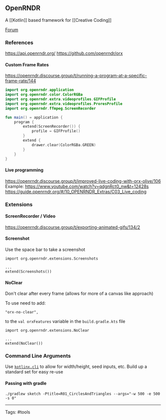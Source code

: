 ## OpenRNDR

A [[Kotlin]] based framework for [[Creative Coding]]

[Forum](https://openrndr.discourse.group/)

### References

https://api.openrndr.org/
https://github.com/openrndr/orx

#### Custom Frame Rates

https://openrndr.discourse.group/t/running-a-program-at-a-specific-frame-rate/144

```kotlin
import org.openrndr.application
import org.openrndr.color.ColorRGBa
import org.openrndr.extra.videoprofiles.GIFProfile
import org.openrndr.extra.videoprofiles.ProresProfile
import org.openrndr.ffmpeg.ScreenRecorder

fun main() = application {
    program {
        extend(ScreenRecorder()) {
            profile = GIFProfile()
        }
        extend {
            drawer.clear(ColorRGBa.GREEN)
        }
    }
}
```

#### Live programming

https://openrndr.discourse.group/t/improved-live-coding-with-orx-olive/106
Example: https://www.youtube.com/watch?v=qdgnRct0_nw&t=12428s
https://guide.openrndr.org/#/10_OPENRNDR_Extras/C03_Live_coding


### Extensions

#### ScreenRecorder / Video
https://openrndr.discourse.group/t/exporting-animated-gifs/134/2

#### Screenshot

Use the space bar to take a screenshot

```
import org.openrndr.extensions.Screenshots

...
extend(Screenshots())
```


#### NoClear

Don't clear after every frame (allows for more of a canvas like approach)

To use need to add:
```
"orx-no-clear",
```
to the `val orxFeatures` variable in  the `build.gradle.kts` file


```
import org.openrndr.extensions.NoClear

...
extend(NoClear())
```


### Command Line Arguments

Use [`kotlinx.cli`](https://github.com/Kotlin/kotlinx-cli) to allow for width/height, seed inputs, etc. Build up a standard set for easy re-use

#### Passing with gradle

```
./gradlew sketch -Ptitle=R01_CirclesAndTriangles --args="-w 500 -e 500 -s 0"
```

---

Tags: #tools